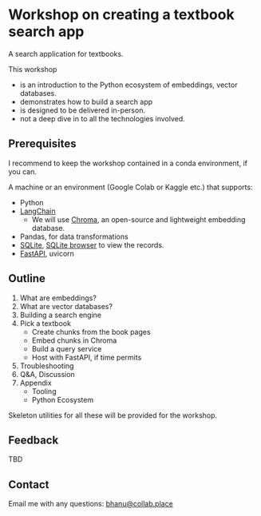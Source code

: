 # Workshop on creating a textbook search app
A search application for textbooks.

This workshop
- is an introduction to the Python ecosystem of embeddings, vector databases.
- demonstrates how to build a search app
- is designed to be delivered in-person.
- not a deep dive in to all the technologies involved.

## Prerequisites

I recommend to keep the workshop contained in a conda environment, if you can.

A machine or an environment (Google Colab or Kaggle etc.) that supports:
- Python
- [LangChain](https://python.langchain.com/docs/get_started/installation)
  - We will use [Chroma](https://docs.trychroma.com/getting-started), an open-source and lightweight embedding database.
- Pandas, for data transformations
- [SQLite]([url](https://www.sqlite.org/index.html)https://www.sqlite.org/index.html), [SQLite browser](https://sqlitebrowser.org/) to view the records.
- [FastAPI](https://fastapi.tiangolo.com/#installation), uvicorn

## Outline

1. What are embeddings?
2. What are vector databases?
3. Building a search engine
4. Pick a textbook
    - Create chunks from the book pages
    - Embed chunks in Chroma
    - Build a query service
    - Host with FastAPI, if time permits
4. Troubleshooting
5. Q&A, Discussion
6. Appendix
    - Tooling
    - Python Ecosystem

Skeleton utilities for all these will be provided for the workshop.

## Feedback

TBD

## Contact

Email me with any questions: bhanu@collab.place
